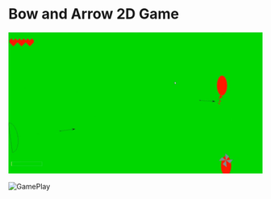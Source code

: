 # Bow and Arrow 2D Game

![](https://github.com/CristiSandu/BowAndArrow2D/blob/main/IMG/Bow%20And%20Arrow.jpg)

![GamePlay](https://www.youtube.com/watch?v=gR7sjpT8Glk&feature=youtu.be)
